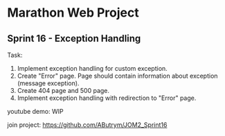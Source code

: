 # Marathon Web Project
## Sprint 16 - Exception Handling

Task:

1. Implement exception handling for custom exception.
2. Create "Error" page. Page should contain information about exception (message exception).
3. Create 404 page and 500 page.
4. Implement exception handling with redirection to "Error" page.

youtube demo: WIP

join project: https://github.com/AButrym/JOM2_Sprint16
